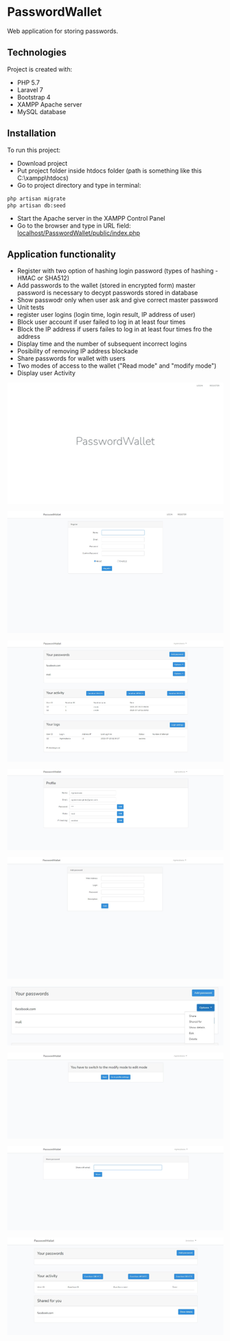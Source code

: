 # PasswordWallet
Web application for storing passwords.

## Technologies
Project is created with:
* PHP 5.7
* Laravel 7
* Bootstrap 4
* XAMPP Apache server
* MySQL database

## Installation
To run this project:

* Download project
* Put project folder inside htdocs folder (path is something like this C:\xampp\htdocs)
* Go to project directory and type in terminal:
```
php artisan migrate
php artisan db:seed
```

* Start the Apache server in the XAMPP Control Panel
* Go to the browser and type in URL field: [localhost/PasswordWallet/public/index.php](https://localhost/PasswordWallet/public/index.php)

## Application functionality
* Register with two option of hashing login password (types of hashing - HMAC or SHA512)
* Add passwords to the wallet (stored in encrypted form) master password is necessary to decypt passwords stored in database
* Show passwodr only when user ask and give correct master password
* Unit tests
* register user logins (login time, login result, IP address of user)
* Block user account if user failed to log in at least four times
* Block the IP address if users failes to log in at least four times fro the address
* Display time and the number of subsequent incorrect logins
* Posibility of removing IP address blockade
* Share passwords for wallet with users
* Two modes of access to the wallet ("Read mode" and "modify mode")
* Display user Activity

![Welcome page](./images/1.jpg)

![Register page](./images/2.jpg)

![Main page](./images/5.jpg)

![Profile page](./images/9.jpg)

![Add password page](./images/4.jpg)

![Options page](./images/6.jpg)

![Mode](./images/7.jpg)

![Share password page](./images/8.jpg)

![Other account page](./images/10.jpg)


